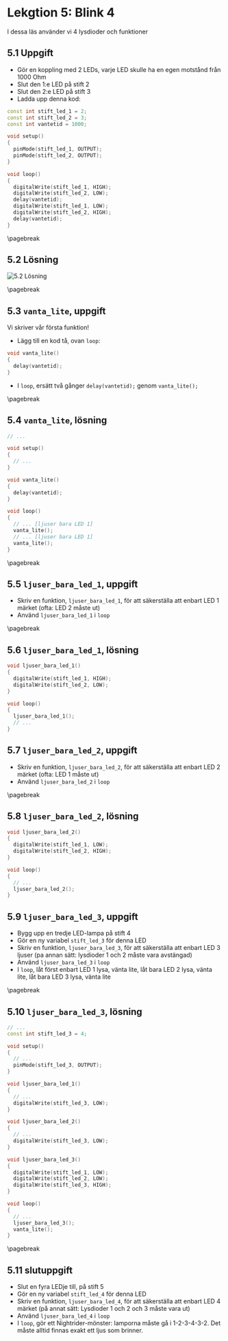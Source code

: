 # Lekgtion 5: Blink 4

I dessa läs använder vi 4 lysdioder och funktioner

## 5.1 Uppgift

 * Gör en koppling med 2 LEDs, varje LED skulle ha en egen motstånd från 1000 Ohm
 * Slut den 1:e LED på stift 2
 * Slut den 2:e LED på stift 3
 * Ladda upp denna kod:

```c++
const int stift_led_1 = 2;
const int stift_led_2 = 3;
const int vantetid = 1000;

void setup()
{
  pinMode(stift_led_1, OUTPUT);
  pinMode(stift_led_2, OUTPUT);
}

void loop()
{
  digitalWrite(stift_led_1, HIGH);
  digitalWrite(stift_led_2, LOW);
  delay(vantetid);
  digitalWrite(stift_led_1, LOW);
  digitalWrite(stift_led_2, HIGH);
  delay(vantetid);
}
```

\pagebreak

## 5.2 Lösning

![5.2 Lösning](5_2.png)

\pagebreak

## 5.3 `vanta_lite`, uppgift

Vi skriver vår första funktion!

 * Lägg till en kod tå, ovan `loop`:

```c++
void vanta_lite()
{
  delay(vantetid);
}
```

 * I `loop`, ersätt två gånger `delay(vantetid);` genom `vanta_lite();`

\pagebreak

## 5.4 `vanta_lite`, lösning

```c++
// ...

void setup()
{
  // ...
}

void vanta_lite()
{
  delay(vantetid);
}

void loop()
{
  // ... [ljuser bara LED 1]
  vanta_lite();
  // ... [ljuser bara LED 1]
  vanta_lite();
}
```

\pagebreak

## 5.5 `ljuser_bara_led_1`, uppgift

 * Skriv en funktion, `ljuser_bara_led_1`,
   för att säkerställa att enbart LED 1 märket (ofta:
   LED 2 måste ut)
 * Använd `ljuser_bara_led_1` i `loop`

\pagebreak

## 5.6 `ljuser_bara_led_1`, lösning

```c++
void ljuser_bara_led_1()
{
  digitalWrite(stift_led_1, HIGH);
  digitalWrite(stift_led_2, LOW);
}

void loop()
{
  ljuser_bara_led_1();
  // ...
}
```

## 5.7 `ljuser_bara_led_2`, uppgift

 * Skriv en funktion, `ljuser_bara_led_2`,
   för att säkerställa att enbart LED 2 märket (ofta:
   LED 1 måste ut)
 * Använd `ljuser_bara_led_2` i `loop`

\pagebreak

## 5.8 `ljuser_bara_led_2`, lösning

```c++
void ljuser_bara_led_2()
{
  digitalWrite(stift_led_1, LOW);
  digitalWrite(stift_led_2, HIGH);
}

void loop()
{
  // ...
  ljuser_bara_led_2();
}
```

## 5.9 `ljuser_bara_led_3`, uppgift

 * Bygg upp en tredje LED-lampa på stift 4
 * Gör en ny variabel `stift_led_3` för denna LED
 * Skriv en funktion, `ljuser_bara_led_3`,
   för att säkerställa att enbart LED 3 ljuser (pa annan sätt:
   lysdioder 1 och 2 måste vara avstängad)
 * Använd `ljuser_bara_led_3` i `loop`
 * I `loop`, låt först enbart LED 1 lysa, vänta lite,
   låt bara LED 2 lysa, vänta lite,
   låt bara LED 3 lysa, vänta lite

\pagebreak

## 5.10 `ljuser_bara_led_3`, lösning

```c++
// ...
const int stift_led_3 = 4;

void setup()
{
  // ...
  pinMode(stift_led_3, OUTPUT);
}

void ljuser_bara_led_1()
{
  // ...
  digitalWrite(stift_led_3, LOW);
}

void ljuser_bara_led_2()
{
  // ...
  digitalWrite(stift_led_3, LOW);
}

void ljuser_bara_led_3()
{
  digitalWrite(stift_led_1, LOW);
  digitalWrite(stift_led_2, LOW);
  digitalWrite(stift_led_3, HIGH);
}

void loop()
{
  // ...
  ljuser_bara_led_3();
  vanta_lite();
}
```

\pagebreak


## 5.11 slutuppgift

 * Slut en fyra LEDje till, på stift 5
 * Gör en ny variabel `stift_led_4` för denna LED
 * Skriv en funktion, `ljuser_bara_led_4`,
   för att säkerställa att enbart LED 4 märket (på annat sätt:
   Lysdioder 1 och 2 och 3 måste vara ut)
 * Använd `ljuser_bara_led_4` i `loop`
 * I `loop`, gör ett Nightrider-mönster: 
   lamporna måste gå i 1-2-3-4-3-2. 
   Det måste alltid finnas exakt ett ljus som brinner.

